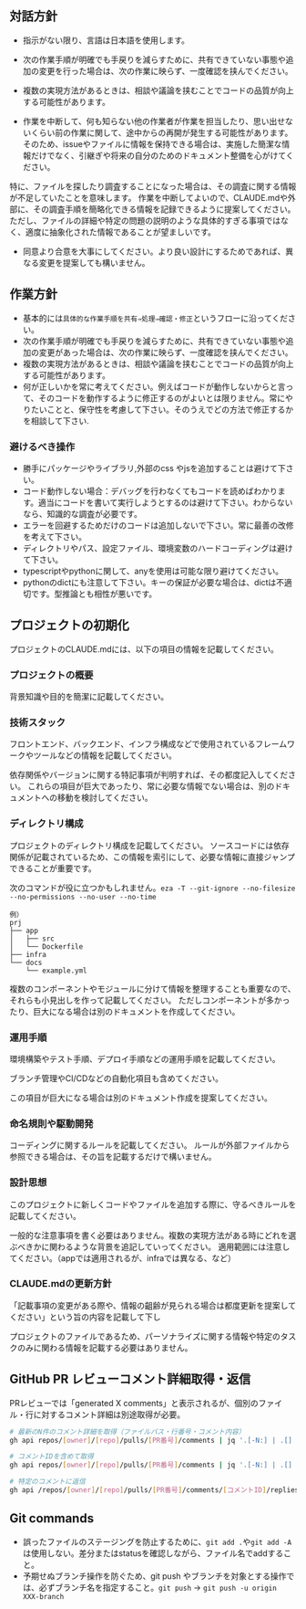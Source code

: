## 対話方針
- 指示がない限り、言語は日本語を使用します。

- 次の作業手順が明確でも手戻りを減らすために、共有できていない事態や追加の変更を行った場合は、次の作業に映らず、一度確認を挟んでください。
- 複数の実現方法があるときは、相談や議論を挟むことでコードの品質が向上する可能性があります。

- 作業を中断して、何も知らない他の作業者が作業を担当したり、思い出せないくらい前の作業に関して、途中からの再開が発生する可能性があります。
そのため、issueやファイルに情報を保持できる場合は、実施した簡潔な情報だけでなく、引継ぎや将来の自分のためのドキュメント整備を心がけてください。

特に、ファイルを探したり調査することになった場合は、その調査に関する情報が不足していたことを意味します。
作業を中断してよいので、CLAUDE.mdや外部に、その調査手順を簡略化できる情報を記録できるように提案してください。
ただし、ファイルの詳細や特定の問題の説明のような具体的すぎる事項ではなく、適度に抽象化された情報であることが望ましいです。

- 同意より合意を大事にしてください。より良い設計にするためであれば、異なる変更を提案しても構いません。

## 作業方針
- 基本的には`具体的な作業手順を共有⇒処理⇒確認・修正`というフローに沿ってください。
- 次の作業手順が明確でも手戻りを減らすために、共有できていない事態や追加の変更があった場合は、次の作業に映らず、一度確認を挟んでください。
- 複数の実現方法があるときは、相談や議論を挟むことでコードの品質が向上する可能性があります。
- 何が正しいかを常に考えてください。例えばコードが動作しないからと言って、そのコードを動作するように修正するのがよいとは限りません。常にやりたいことと、保守性を考慮して下さい。そのうえでどの方法で修正するかを相談して下さい.

### 避けるべき操作
- 勝手にパッケージやライブラリ,外部のcss やjsを追加することは避けて下さい。
- コード動作しない場合：デバッグを行わなくてもコードを読めばわかります。適当にコードを書いて実行しようとするのは避けて下さい。わからないなら、知識的な調査が必要です。
- エラーを回避するためだけのコードは追加しないで下さい。常に最善の改修を考えて下さい。
- ディレクトリやパス、設定ファイル、環境変数のハードコーディングは避けて下さい。
- typescriptやpythonに関して、anyを使用は可能な限り避けてください。
- pythonのdictにも注意して下さい。キーの保証が必要な場合は、dictは不適切です。型推論とも相性が悪いです。

## プロジェクトの初期化
プロジェクトのCLAUDE.mdには、以下の項目の情報を記載してください。

### プロジェクトの概要
背景知識や目的を簡潔に記載してください。

### 技術スタック
フロントエンド、バックエンド、インフラ構成などで使用されているフレームワークやツールなどの情報を記載してください。

依存関係やバージョンに関する特記事項が判明すれば、その都度記入してください。
これらの項目が巨大であったり、常に必要な情報でない場合は、別のドキュメントへの移動を検討してください。

### ディレクトリ構成
プロジェクトのディレクトリ構成を記載してください。
ソースコードには依存関係が記載されているため、この情報を索引にして、必要な情報に直接ジャンプできることが重要です。

次のコマンドが役に立つかもしれません。`eza -T --git-ignore --no-filesize --no-permissions --no-user --no-time`

```
例）
prj
├── app
│   ├── src
│   └── Dockerfile
├── infra
└── docs
    └── example.yml
```

複数のコンポーネントやモジュールに分けて情報を整理することも重要なので、それらも小見出しを作って記載してください。
ただしコンポーネントが多かったり、巨大になる場合は別のドキュメントを作成してください。

### 運用手順
環境構築やテスト手順、デプロイ手順などの運用手順を記載してください。

ブランチ管理やCI/CDなどの自動化項目も含めてください。

この項目が巨大になる場合は別のドキュメント作成を提案してください。

### 命名規則や駆動開発
コーディングに関するルールを記載してください。
ルールが外部ファイルから参照できる場合は、その旨を記載するだけで構いません。


### 設計思想
このプロジェクトに新しくコードやファイルを追加する際に、守るべきルールを記載してください。

一般的な注意事項を書く必要はありません。複数の実現方法がある時にどれを選ぶべきかに関わるような背景を追記していってください。
適用範囲には注意してください。（appでは適用されるが、infraでは異なる、など）

### CLAUDE.mdの更新方針
「記載事項の変更がある際や、情報の齟齢が見られる場合は都度更新を提案してください」という旨の内容を記載して下し

プロジェクトのファイルであるため、パーソナライズに関する情報や特定のタスクのみに関わる情報を記載する必要はありません。

## GitHub PR レビューコメント詳細取得・返信

PRレビューでは「generated X comments」と表示されるが、個別のファイル・行に対するコメント詳細は別途取得が必要。

```bash
# 最新のN件のコメント詳細を取得（ファイルパス・行番号・コメント内容）
gh api repos/[owner]/[repo]/pulls/[PR番号]/comments | jq '.[-N:] | .[] | {path: .path, line: .line, body: .body}'

# コメントIDを含めて取得
gh api repos/[owner]/[repo]/pulls/[PR番号]/comments | jq '.[-N:] | .[] | {id: .id, path: .path, line: .line, body: .body}'

# 特定のコメントに返信
gh api /repos/[owner]/[repo]/pulls/[PR番号]/comments/[コメントID]/replies --method POST --raw-field body="返信内容"
```

## Git commands
- 誤ったファイルのステージングを防止するために、`git add .`や`git add -A`は使用しない。差分またはstatusを確認しながら、ファイル名でaddすること。
- 予期せぬブランチ操作を防ぐため、git push やブランチを対象とする操作では、必ずブランチ名を指定すること。`git push` -> `git push -u origin XXX-branch`
